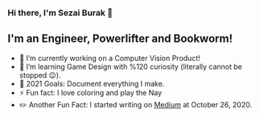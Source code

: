 ### Hi there, I'm Sezai Burak 👋

## I'm an Engineer, Powerlifter and Bookworm!

- 🔭 I’m currently working on a Computer Vision Product!
- 🌱 I’m learning Game Design with %120 curiosity (literally cannot be stopped 😉).
- 🥅 2021 Goals: Document everything I make.
- ⚡ Fun fact: I love coloring and play the Nay
- ✏️ Another Fun Fact: I started writing on [Medium](https://sezaiburakkantarci.medium.com/) at October 26, 2020.

<br />


